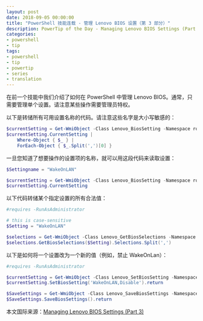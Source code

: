 ```yaml
---
layout: post
date: 2018-09-05 00:00:00
title: "PowerShell 技能连载 - 管理 Lenovo BIOS 设置（第 3 部分）"
description: PowerTip of the Day - Managing Lenovo BIOS Settings (Part 3)
categories:
- powershell
- tip
tags:
- powershell
- tip
- powertip
- series
- translation
---
```

在前一个技能中我们介绍了如何在 PowerShell 中管理 Lenovo BIOS。通常，只需要管理单个设置。请注意某些操作需要管理员特权。

以下是转储所有可用设置名称的代码。请注意这些名字是大小写敏感的：

```powershell
$currentSetting = Get-WmiObject -Class Lenovo_BiosSetting -Namespace root\wmi 
$currentSetting.CurrentSetting | 
    Where-Object { $_ } |
    ForEach-Object { $_.Split(',')[0] }
```

一旦您知道了想要操作的设置项的名称，就可以用这段代码来读取设置：

```powershell
$Settingname = "WakeOnLAN"

$currentSetting = Get-WmiObject -Class Lenovo_BiosSetting -Namespace root\wmi -Filter "CurrentSetting LIKE '%$SettingName%'"
$currentSetting.CurrentSetting  
```

以下代码转储某个指定设置的所有合法值：

```powershell
#requires -RunAsAdministrator

# this is case-sensitive
$Setting = "WakeOnLAN"

$selections = Get-WmiObject -Class Lenovo_GetBiosSelections -Namespace root\wmi
$selections.GetBiosSelections($Setting).Selections.Split(',')
```

以下是如何将一个设置改为一个新的值（例如，禁止 WakeOnLan）：

```powershell
#requires -RunAsAdministrator

$currentSetting = Get-WmiObject -Class Lenovo_SetBiosSetting -Namespace root\wmi
$currentSetting.SetBiosSetting('WakeOnLAN,Disable').return

$SaveSettings = Get-WmiObject -Class Lenovo_SaveBiosSettings -Namespace root\wmi
$SaveSettings.SaveBiosSettings().return
```

<!--more-->
本文国际来源：[Managing Lenovo BIOS Settings (Part 3)](http://community.idera.com/powershell/powertips/b/tips/posts/managing-lenovo-bios-settings-part-3)
